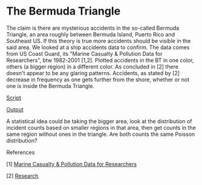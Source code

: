 # The Bermuda Triangle

The claim is there are mysterious accidents in the so-called Bermuda
Triangle, an area roughly between Bermuda Island, Puerto Rico and
Southeast US. If this theory is true more accidents should be visible
in the said area. We looked at a ship accidents data to confirm. The
data comes from US Coast Guard, its "Marine Casualty & Pollution Data
for Researchers", btw 1982-2001 [1,2]. Plotted accidents in the BT in
one color, others (a bigger region) in a different color. As concluded
in [2] there doesn't appear to be any glaring patterns. Accidents, as
stated by [2] decrease in frequency as one gets further from the
shore, whether or not one is inside the Bermuda Triangle.

[Script](bermuda.py)

[Output](bermuda-out.html)

A statistical idea could be taking the bigger area, look at the
distribution of incident counts based on smaller regions in that area,
then get counts in the same region without ones in the triangle. Are
both counts the same Poisson distribution?

References

[1] [Marine Casualty & Pollution Data for Researchers ](https://www.dco.uscg.mil/Our-Organization/Assistant-Commandant-for-Prevention-Policy-CG-5P/Inspections-Compliance-CG-5PC-/Office-of-Investigations-Casualty-Analysis/Marine-Casualty-and-Pollution-Data-for-Researchers/)

[2] [Research](https://www.rebellionresearch.com/the-mystery-of-the-bermuda-triangle-a-scientific-analysis)

